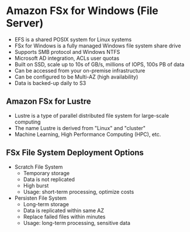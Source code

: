 # Amazon FSx for Windows (File Server)

* EFS is a shared POSIX system for Linux systems
* FSx for Windows is a fully managed Windows file system share drive
* Supports SMB protocol and Windows NTFS
* Microsoft AD integration, ACLs user quotas
* Built on SSD, scale up to 10s of GB/s, millions of IOPS, 100s PB of data
* Can be accessed from your on-premise infrastructure
* Can be configured to be Multi-AZ (high availability)
* Data is backed-up daily to S3

## Amazon FSx for Lustre

* Lustre is a type of parallel distributed file system for large-scale computing
* The name Lustre is derived from "Linux" and "cluster"
* Machine Learning, High Performance Computing (HPC), etc.

## FSx File System Deployment Options

* Scratch File System
  * Temporary storage
  * Data is not replicated
  * High burst
  * Usage: short-term processing, optimize costs
* Persisten File System
  * Long-term storage
  * Data is replicated within same AZ
  * Replace failed files within minutes
  * Usage: long-term processing, sensitive data
  